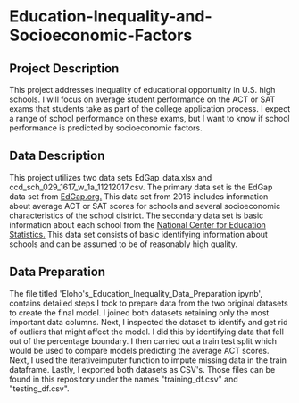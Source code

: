 # Education-Inequality-and-Socioeconomic-Factors
## Project Description
This project addresses inequality of educational opportunity in U.S. high schools. I will focus on average student performance on the ACT or SAT exams that students take as part of the college application process. I expect a range of school performance on these exams, but I want to know if school performance is predicted by socioeconomic factors.

## Data Description
This project utilizes two data sets EdGap_data.xlsx and ccd_sch_029_1617_w_1a_11212017.csv. The primary data set is the EdGap data set from [EdGap.org.](https://www.edgap.org/#5/37.892/-95.977) This data set from 2016 includes information about average ACT or SAT scores for schools and several socioeconomic characteristics of the school district. The secondary data set is basic information about each school from the [National Center for Education Statistics.](https://nces.ed.gov/ccd/pubschuniv.asp) This data set consists of basic identifying information about schools and can be assumed to be of reasonably high quality. 

## Data Preparation
The file titled 'Eloho's_Education_Inequality_Data_Preparation.ipynb', contains detailed steps I took to prepare data from the two original datasets to create the final model. I joined both datasets retaining only the most important data columns. Next, I inspected the dataset to identify and get rid of outliers that might affect the model. I did this by identifying data that fell out of the percentage boundary. I then carried out a train test split which would be used to compare models predicting the average ACT scores. Next, I used the iterativeimputer function to impute missing data in the train dataframe. Lastly, I exported both datasets as CSV's. Those files can be found in this repository under the names "training_df.csv" and "testing_df.csv".



